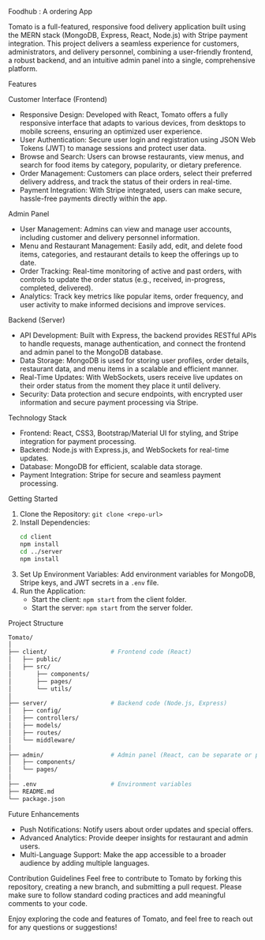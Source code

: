  Foodhub : A ordering App

Tomato is a full-featured, responsive food delivery application built using the MERN stack (MongoDB, Express, React, Node.js) with Stripe payment integration. This project delivers a seamless experience for customers, administrators, and delivery personnel, combining a user-friendly frontend, a robust backend, and an intuitive admin panel into a single, comprehensive platform. 

 Features

 Customer Interface (Frontend)
- Responsive Design: Developed with React, Tomato offers a fully responsive interface that adapts to various devices, from desktops to mobile screens, ensuring an optimized user experience.
- User Authentication: Secure user login and registration using JSON Web Tokens (JWT) to manage sessions and protect user data.
- Browse and Search: Users can browse restaurants, view menus, and search for food items by category, popularity, or dietary preference.
- Order Management: Customers can place orders, select their preferred delivery address, and track the status of their orders in real-time.
- Payment Integration: With Stripe integrated, users can make secure, hassle-free payments directly within the app.
  
 Admin Panel
- User Management: Admins can view and manage user accounts, including customer and delivery personnel information.
- Menu and Restaurant Management: Easily add, edit, and delete food items, categories, and restaurant details to keep the offerings up to date.
- Order Tracking: Real-time monitoring of active and past orders, with controls to update the order status (e.g., received, in-progress, completed, delivered).
- Analytics: Track key metrics like popular items, order frequency, and user activity to make informed decisions and improve services.

 Backend (Server)
- API Development: Built with Express, the backend provides RESTful APIs to handle requests, manage authentication, and connect the frontend and admin panel to the MongoDB database.
- Data Storage: MongoDB is used for storing user profiles, order details, restaurant data, and menu items in a scalable and efficient manner.
- Real-Time Updates: With WebSockets, users receive live updates on their order status from the moment they place it until delivery.
- Security: Data protection and secure endpoints, with encrypted user information and secure payment processing via Stripe.

 Technology Stack
- Frontend: React, CSS3, Bootstrap/Material UI for styling, and Stripe integration for payment processing.
- Backend: Node.js with Express.js, and WebSockets for real-time updates.
- Database: MongoDB for efficient, scalable data storage.
- Payment Integration: Stripe for secure and seamless payment processing.

 Getting Started
1. Clone the Repository: `git clone <repo-url>`
2. Install Dependencies: 
   ```bash
   cd client
   npm install
   cd ../server
   npm install
   ```
3. Set Up Environment Variables: Add environment variables for MongoDB, Stripe keys, and JWT secrets in a `.env` file.
4. Run the Application:
   - Start the client: `npm start` from the client folder.
   - Start the server: `npm start` from the server folder.

 Project Structure
```bash
Tomato/
│
├── client/                  # Frontend code (React)
│   ├── public/
│   ├── src/
│       ├── components/
│       ├── pages/
│       └── utils/
│
├── server/                  # Backend code (Node.js, Express)
│   ├── config/
│   ├── controllers/
│   ├── models/
│   ├── routes/
│   └── middleware/
│
├── admin/                   # Admin panel (React, can be separate or part of client)
│   ├── components/
│   └── pages/
│
├── .env                     # Environment variables
├── README.md
└── package.json
```

 Future Enhancements
- Push Notifications: Notify users about order updates and special offers.
- Advanced Analytics: Provide deeper insights for restaurant and admin users.
- Multi-Language Support: Make the app accessible to a broader audience by adding multiple languages.

 Contribution Guidelines
Feel free to contribute to Tomato by forking this repository, creating a new branch, and submitting a pull request. Please make sure to follow standard coding practices and add meaningful comments to your code.

Enjoy exploring the code and features of Tomato, and feel free to reach out for any questions or suggestions!
